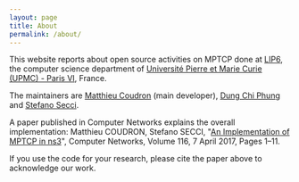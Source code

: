 ```yaml
---
layout: page
title: About
permalink: /about/
---
```


This website reports about open source activities on MPTCP done at <a href="http://www.lip6.fr">LIP6</a>, the computer science department of <a href="http://www.upmc.fr">Université Pierre et Marie Curie (UPMC) - Paris VI</a>, France.

The maintainers are <a href="http://www.lip6.fr/actualite/personnes-fiche.php?ident=D1337">Matthieu Coudron</a> (main developer), <a href="http://www.lip6.fr/actualite/personnes-fiche.php?ident=P897">Dung Chi Phung</a> and <a href="http://lip6.fr/Stefano.Secci">Stefano Secci</a>. 

A paper published in Computer Networks explains the overall implementation:
 Matthieu COUDRON, Stefano SECCI, "<a href="https://www-phare.lip6.fr/~secci/papers/CoSe-COMNET17.pdf">An Implementation of MPTCP in ns3</a>", Computer Networks, Volume 116, 7 April 2017, Pages 1–11.
 
If you use the code for your research, please cite the paper above to acknowledge our work.

